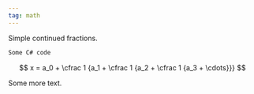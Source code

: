 ```yaml
---
tag: math
---
```

Simple continued fractions.

```csharp
Some C# code
```

$$
x = a_0 + \cfrac 1 {a_1 + \cfrac 1 {a_2 + \cfrac 1 {a_3 + \cdots}}}
$$

Some more text.
